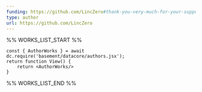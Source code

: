 ```yaml
---
funding: https://github.com/LincZero#thank-you-very-much-for-your-support
type: author
url: https://github.com/LincZero
---
```



%% WORKS_LIST_START %%

```datacorejsx
const { AuthorWorks } = await dc.require('basement/datacore/authors.jsx');
return function View() {
    return <AuthorWorks/>
}
```
%% WORKS_LIST_END %%